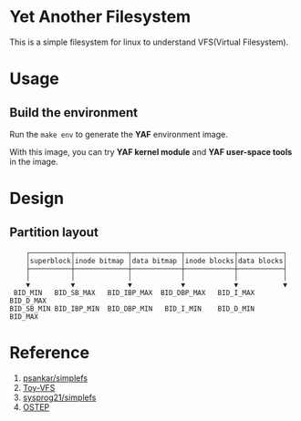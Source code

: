 # Yet Another Filesystem

This is a simple filesystem for linux to understand VFS(Virtual Filesystem).

# Usage

## Build the environment

Run the ```make env``` to generate the **YAF** environment image.

With this image, you can try **YAF kernel module** and **YAF user-space tools** in the image.

# Design

## Partition layout

```
    ┌──────────┬─────────────┬────────────┬────────────┬───────────┐
    │superblock│inode bitmap │data bitmap │inode blocks│data blocks│
    ├──────────┼─────────────┼────────────┼────────────┼───────────┤
    │          │             │            │            │           │
    ▼          ▼             ▼            ▼            ▼           ▼
 BID_MIN   BID_SB_MAX   BID_IBP_MAX  BID_DBP_MAX   BID_I_MAX   BID_D_MAX
BID_SB_MIN BID_IBP_MIN  BID_DBP_MIN   BID_I_MIN    BID_D_MIN    BID_MAX
```

# Reference 

1. [psankar/simplefs](https://github.com/psankar/simplefs)
2. [Toy-VFS](https://github.com/gishsteven/Toy-VFS)
3. [sysprog21/simplefs](https://github.com/sysprog21/simplefs)
4. [OSTEP](https://pages.cs.wisc.edu/~remzi/OSTEP/Chinese/40.pdf)
